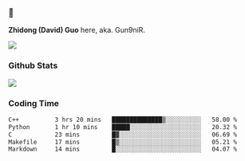 ### 👋 

**Zhidong (David) Guo** here, aka. Gun9niR.

![](https://komarev.com/ghpvc/?username=Gun9niR&label=Total+Views)

### Github Stats

<img src="https://github-readme-stats.vercel.app/api?username=Gun9niR&count_private=true&show_icons=true&theme=vue-dark&hide_title=true">

### Coding Time

<!--START_SECTION:waka-->

```txt
C++          3 hrs 20 mins   ██████████████▒░░░░░░░░░░   58.00 %
Python       1 hr 10 mins    █████░░░░░░░░░░░░░░░░░░░░   20.32 %
C            23 mins         █▓░░░░░░░░░░░░░░░░░░░░░░░   06.69 %
Makefile     17 mins         █▒░░░░░░░░░░░░░░░░░░░░░░░   05.21 %
Markdown     14 mins         █░░░░░░░░░░░░░░░░░░░░░░░░   04.07 %
```

<!--END_SECTION:waka-->
